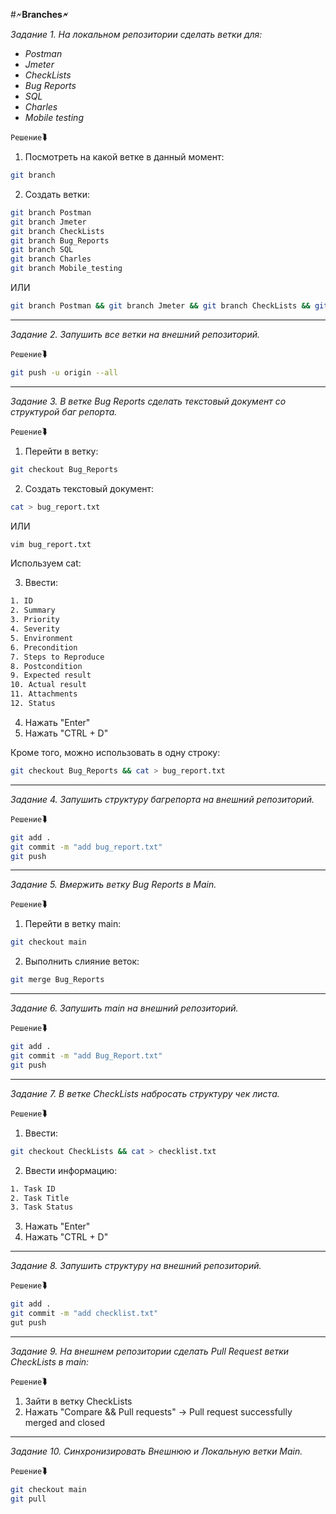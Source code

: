 #🗲**Branches🗲**

*Задание 1. На локальном репозитории сделать ветки для:*
+ *Postman*
+ *Jmeter* 
+ *CheckLists* 
+ *Bug Reports*
+ *SQL* 
+ *Charles* 
+ *Mobile testing* 

`Решение`⮯

1. Посмотреть на какой ветке в данный момент:
   
```bash
git branch
```

2. Создать ветки:

```bash
git branch Postman
git branch Jmeter
git branch CheckLists
git branch Bug_Reports
git branch SQL
git branch Charles
git branch Mobile_testing
```

ИЛИ

```bash
git branch Postman && git branch Jmeter && git branch CheckLists && git branch Bug_Reports && git branch SQL && git branch Charles && git branch Mobile_testing
```
---

*Задание 2. Запушить все ветки на внешний репозиторий.*

`Решение`⮯

```bash
git push -u origin --all
```
---

*Задание 3. В ветке Bug Reports сделать текстовый документ со структурой баг репорта.*

`Решение`⮯

1. Перейти в ветку:

```bash
git checkout Bug_Reports 
```

2. Создать текстовый документ:

```bash
cat > bug_report.txt
```

ИЛИ

```bash
vim bug_report.txt
```

Используем cat:

3. Ввести:

```txt
1. ID
2. Summary 
3. Priority
4. Severity
5. Environment
6. Precondition
7. Steps to Reproduce
8. Postcondition
9. Expected result
10. Actual result
11. Attachments
12. Status
```

4. Нажать "Enter"
5. Нажать "CTRL + D"

Кроме того, можно использовать в одну строку:

```bash
git checkout Bug_Reports && cat > bug_report.txt
```
---

*Задание 4. Запушить структуру багрепорта на внешний репозиторий.*

`Решение`⮯

```bash
git add .
git commit -m "add bug_report.txt"
git push
```
---

*Задание 5. Вмержить ветку Bug Reports в Main.*

`Решение`⮯

1. Перейти в ветку main:

```bash
git checkout main
```

2. Выполнить слияние веток:

```bash
git merge Bug_Reports
```
---

*Задание 6. Запушить main на внешний репозиторий.*

`Решение`⮯

```bash
git add .
git commit -m "add Bug_Report.txt"
git push
```
---

*Задание 7. В ветке CheckLists набросать структуру чек листа.*

`Решение`⮯

1. Ввести:
   
```bash
git checkout CheckLists && cat > checklist.txt
```

2. Ввести информацию:

```txt
1. Task ID
2. Task Title
3. Task Status
```

3. Нажать "Enter"
4. Нажать "CTRL + D"
---

*Задание 8. Запушить структуру на внешний репозиторий.*

`Решение`⮯

```bash
git add .
git commit -m "add checklist.txt"
gut push
```
---

*Задание 9. На внешнем репозитории сделать Pull Request ветки CheckLists в main:*

`Решение`⮯

1. Зайти в ветку CheckLists
2. Нажать "Compare && Pull requests" -> Pull request successfully merged and closed
---

*Задание 10. Синхронизировать Внешнюю и Локальную ветки Main.*

`Решение`⮯

```bash
git checkout main
git pull
```
